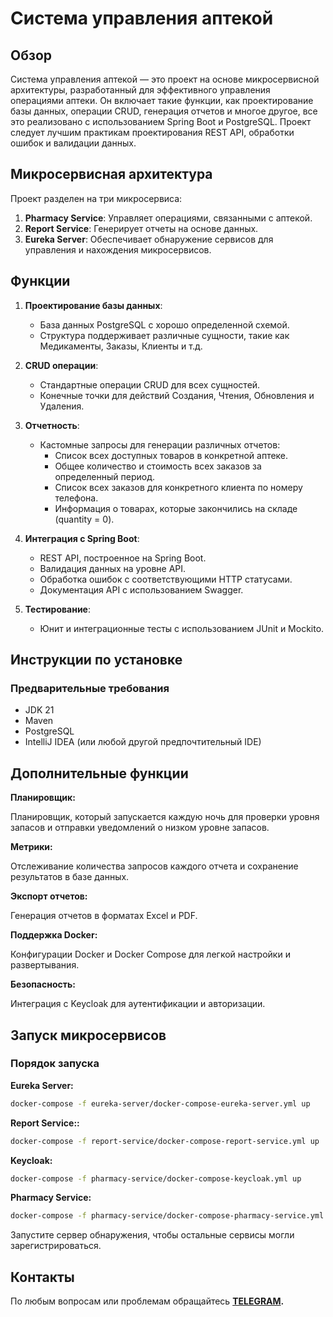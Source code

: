 # Система управления аптекой

## Обзор

Система управления аптекой — это проект на основе микросервисной архитектуры, разработанный для эффективного управления операциями аптеки. Он включает такие функции, как проектирование базы данных, операции CRUD, генерация отчетов и многое другое, все это реализовано с использованием Spring Boot и PostgreSQL. Проект следует лучшим практикам проектирования REST API, обработки ошибок и валидации данных.

## Микросервисная архитектура

Проект разделен на три микросервиса:
1. **Pharmacy Service**: Управляет операциями, связанными с аптекой.
2. **Report Service**: Генерирует отчеты на основе данных.
3. **Eureka Server**: Обеспечивает обнаружение сервисов для управления и нахождения микросервисов.

## Функции

1. **Проектирование базы данных**:
    - База данных PostgreSQL с хорошо определенной схемой.
    - Структура поддерживает различные сущности, такие как Медикаменты, Заказы, Клиенты и т.д.

2. **CRUD операции**:
    - Стандартные операции CRUD для всех сущностей.
    - Конечные точки для действий Создания, Чтения, Обновления и Удаления.

3. **Отчетность**:
    - Кастомные запросы для генерации различных отчетов:
        - Список всех доступных товаров в конкретной аптеке.
        - Общее количество и стоимость всех заказов за определенный период.
        - Список всех заказов для конкретного клиента по номеру телефона.
        - Информация о товарах, которые закончились на складе (quantity = 0).

4. **Интеграция с Spring Boot**:
    - REST API, построенное на Spring Boot.
    - Валидация данных на уровне API.
    - Обработка ошибок с соответствующими HTTP статусами.
    - Документация API с использованием Swagger.

5. **Тестирование**:
    - Юнит и интеграционные тесты с использованием JUnit и Mockito.

## Инструкции по установке

### Предварительные требования

- JDK 21
- Maven
- PostgreSQL
- IntelliJ IDEA (или любой другой предпочтительный IDE)

## Дополнительные функции
**Планировщик:**

Планировщик, который запускается каждую ночь для проверки уровня запасов и отправки уведомлений о низком уровне запасов.

**Метрики:**

Отслеживание количества запросов каждого отчета и сохранение результатов в базе данных.

**Экспорт отчетов:**

Генерация отчетов в форматах Excel и PDF.

**Поддержка Docker:**

Конфигурации Docker и Docker Compose для легкой настройки и развертывания.

**Безопасность:**

Интеграция с Keycloak для аутентификации и авторизации.

## Запуск микросервисов
### Порядок запуска
**Eureka Server:**

```bash
docker-compose -f eureka-server/docker-compose-eureka-server.yml up
```
**Report Service::**

```bash
docker-compose -f report-service/docker-compose-report-service.yml up
```

**Keycloak:**

```bash
docker-compose -f pharmacy-service/docker-compose-keycloak.yml up
```

**Pharmacy Service:**

```bash
docker-compose -f pharmacy-service/docker-compose-pharmacy-service.yml up
```

Запустите сервер обнаружения, чтобы остальные сервисы могли зарегистрироваться.

## Контакты
По любым вопросам или проблемам обращайтесь **[TELEGRAM](https://t.me/bakht_2003).**